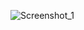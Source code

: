 
![Screenshot_1](https://github.com/Vladik001/calculator/assets/61269494/ca26db2e-3e35-4275-9144-eecabd1d9bb8)
